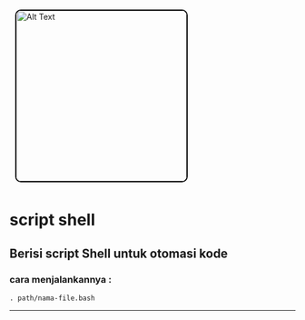 <div>
  <img src="https://dlab.berkeley.edu/sites/default/files/styles/openberkeley_brand_widgets_rectangle/public/bash.png?itok=OXn82XHK&timestamp=1632296342" alt="Alt Text" style="width:300px;   border:2px solid black; border-radius:10px; margin:10px;">
  <h1>script shell</h1>
</div>

## Berisi script Shell untuk otomasi kode

### cara menjalankannya :
```. path/nama-file.bash ```
___
